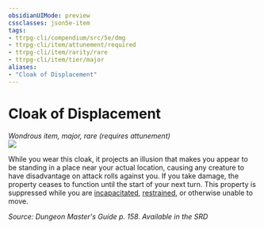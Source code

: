 ```yaml
---
obsidianUIMode: preview
cssclasses: json5e-item
tags:
- ttrpg-cli/compendium/src/5e/dmg
- ttrpg-cli/item/attunement/required
- ttrpg-cli/item/rarity/rare
- ttrpg-cli/item/tier/major
aliases: 
- "Cloak of Displacement"
---
```

# Cloak of Displacement
*Wondrous item, major, rare (requires attunement)*  
![](/3-Mechanics/CLI/Compendium/items/img/cloak-of-displacement.webp#right)


While you wear this cloak, it projects an illusion that makes you appear to be standing in a place near your actual location, causing any creature to have disadvantage on attack rolls against you. If you take damage, the property ceases to function until the start of your next turn. This property is suppressed while you are [incapacitated](/3-Mechanics/CLI/Rules/conditions.md#Incapacitated), [restrained](/3-Mechanics/CLI/Rules/conditions.md#Restrained), or otherwise unable to move.

*Source: Dungeon Master's Guide p. 158. Available in the <span title='Systems Reference Document (5.1)'>SRD</span>*